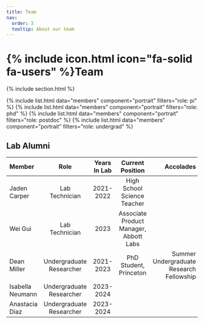 ```yaml
---
title: Team
nav:
  order: 3
  tooltip: About our team
---
```


# {% include icon.html icon="fa-solid fa-users" %}Team

{% include section.html %}

{% include list.html data="members" component="portrait" filters="role: pi" %}
{% include list.html data="members" component="portrait" filters="role: phd" %}
{% include list.html data="members" component="portrait" filters="role: postdoc" %}
{% include list.html data="members" component="portrait" filters="role: undergrad" %}



## Lab Alumni

| Member | Role | Years In Lab | Current Position | Accolades |
| :---- | :----: |  :----: | :----: |  ----: |
| Jaden Carper  |  Lab Technician   |  2021-2022   |  High School Science Teacher | |
| Wei Gui  |  Lab Technician   |  2023   |  Associate Product Manager, Abbott Labs | |
| Dean Miller  |   Undergraduate Researcher   |  2021-2023   | PhD Student, Princeton | Summer Undergraduate Research Fellowship |
| Isabella Neumann  |   Undergraduate Researcher |  2023-2024  |  |  |
| Anastacia Diaz   | Undergraduate Researcher   |   2023-2024   |   |   |
